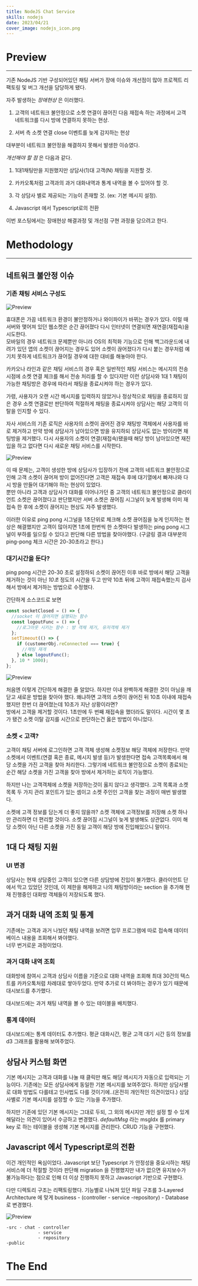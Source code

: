 ```yaml
---
title: NodeJS Chat Service
skills: nodejs
date: 2023/04/21
cover_image: nodejs_icon.png
---
```


# **Preview**

---

기존 NodeJS 기반 구성되어있던 채팅 서버가 장애 이슈와 개선점이 많아 프로젝트 리팩토링 및 버그 개선을 담당하게 됐다.

자주 발생하는 _장애현상_ 은 이러했다.

1. 고객의 네트워크 불안정으로 소켓 연결이 끊어진 다음 재접속 하는 과정에서 고객 네트워크를 다시 방에 연결하지 못하는 현상.

2. 서버 측 소켓 연결 close 이벤트를 늦게 감지하는 현상

대부분이 네트워크 불안정을 해결하지 못해서 발생한 이슈였다.

_개선해야 할 점_ 은 다음과 같다.

1. 1대1채팅만을 지원했지만 상담사(1)대 고객(N) 채팅을 지원할 것.

2. 카카오톡처럼 고객과의 과거 대화내역과 통계 내역을 볼 수 있어야 할 것.

3. 각 상담사 별로 제공되는 기능이 존재할 것. (ex: 기본 메시지 설정).

4. Javascript 에서 Typescript로의 전환

이번 포스팅에서는 장애현상 해결과정 및 개선점 구현 과정을 담으려고 한다.

# Methodology

---

## 네트워크 불안정 이슈

### 기존 채팅 서비스 구성도

![Preview](/images/17_1.png)

휴대폰은 가끔 네트워크 환경이 불안정하거나 와이파이가 바뀌는 경우가 있다. 이럴 때 서버와 맺어져 있던 웹소켓은 순간 끊어졌다 다시 인터넷이 연결되면 재연결(재접속)을 시도한다.  
모바일의 경우 네트워크 문제뿐만 아니라 OS의 최적화 기능으로 인해 백그라운드에 내려가 있던 앱의 소켓이 끊어지는 경우도 있어 소켓이 끊어졌다가 다시 붙는 경우처럼 예기치 못하게 네트워크가 끊어질 경우에 대한 대비를 해놓아야 한다.

카카오나 라인과 같은 채팅 서비스의 경우 혹은 일반적인 채팅 서비스는 메시지의 전송 시점에 소켓 연결 체크를 해서 전송 처리를 할 수 있다지만
이런 상담사와 1대 1 채팅이 가능한 채팅방은 경우에 따라서 채팅을 종료시켜야 하는 경우가 있다.

가령, 사용자가 오랜 시간 메시지를 입력하지 않았거나 정상적으로 채팅을 종료하지 않은 경우 소켓 연결로만 판단하여 적절하게 채팅을 종료시켜야 상담사는 해당 고객의 이탈을 인지할 수 있다.

자사 서비스의 기존 로직은 사용자의 소켓이 끊어진 경우 채팅방 객체에서 사용자를 바로 제거하고 만약 방에 상담사가 남아있으면 방을 유지하되 상담사도 없는 방이라면 채팅방을 제거했다. 다시 사용자의 소켓이 연결(재접속)됐을때 해당 방이 남아있으면 재진입을 하고 없다면 다시 새로운 채팅 서비스를 시작한다.

![Preview](/images/17_2.png)

이 때 문제는, 고객이 생성한 방에 상담사가 입장하기 전에 고객의 네트워크 불안정으로 인해 고객 소켓이 끊어져 방이 없어진다면 고객은 재접속 후에 대기열에서 빠져나와 다시 방을 만들어 대기해야 하는 현상이 있었다.  
뿐만 아니라 고객과 상담사가 대화를 이어나가던 중 고객의 네트워크 불안정으로 클라이언트 소켓은 끊어졌다고 판단했지만 서버 소켓은 끊어짐 시그널이 늦게 발생해 이미 재접속 한 후에 소켓이 끊어지는 현상도 자주 발생했다.

이러한 이유로 ping pong 시그널을 1초단위로 체크해 소켓 끊어짐을 늦게 인지하는 현상은 해결했지만 고객이 많아지면 1초에 한번씩 한 소켓마다 발생하는 ping pong 시그널이 부하를 일으킬 수 있다고 판단해 다른 방법을 찾아야했다.
(구글링 결과 대부분의 ping-pong 체크 시간은 20-30초라고 한다.)

### 대기시간을 둔다?

ping pong 시간은 20-30 초로 설정하되 소켓이 끊어진 이후 바로 방에서 해당 고객을 제거하는 것이 아닌 _10초_ 정도의 시간을 두고 만약 10초 뒤에 고객이 재접속했는지 검사해서 방에서 제거하는 방법으로 수정했다.

간단하게 소스코드로 보면

```javascript
const socketClosed = () => {
  //socket 이 끊어지면 실행되는 함수
  const logoutFunc = () => {
    //로그아웃 시키는 함수 : 방 객체 제거, 유저객체 제거
  };
  setTimeout(() => {
    if (customerObj.reConnected === true) {
      //채팅 재개
    } else logoutFunc();
  }, 10 * 1000);
};
```

![Preview](/images/17_3.png)

처음엔 이렇게 간단하게 해결한 줄 알았다. 하지만 이내 완벽하게 해결한 것이 아님을 깨닫고 새로운 방법을 찾아야 했다. 왜냐하면 고객의 소켓이 끊어진 뒤 10초 이내에 재접속했지만 한번 더 끊어졌는데 10초가 지난 상황이라면?  
방에서 고객을 제거할 것이다. 1초만에 두 번째 재접속을 했더라도 말이다. 시간이 몇 초가 됐건 소켓 이탈 감지를 시간으로 판단하는건 옳은 방법이 아니었다.

### 소켓 < 고객?

고객이 채팅 서버에 로그인하면 고객 객체 생성해 소켓정보 해당 객체에 저장한다. 만약 소켓에서 이벤트(연결 혹은 종료, 메시지 발생 등)가 발생한다면 접속 고객목록에서 해당 소켓을 가진 고객을 찾아 처리한다. 그렇기에 네트워크 불안정으로 소켓이 종료되는 순간 해당 소켓을 가진 고객을 찾아 방에서 제거하는 로직이 가능했다.

하지만 나는 고객객체에 소켓을 저장하는것이 옳지 않다고 생각했다. 고객 목록과 소켓목록 두 가지 관리 포인트가 있는 셈이고 소켓 주인인 고객을 찾는 과정이 매번 발생했다.

소켓에 고객 정보를 담는게 더 좋지 않을까? 소켓 객체에 고객정보를 저장해 소켓 하나만 관리하면 더 편리할 것이다.
소켓 끊어짐 시그널이 늦게 발생해도 상관없다. 이미 해당 소켓이 아닌 다른 소켓을 가진 동일 고객이 해당 방에 진입해있으니 말이다.

## 1대 다 채팅 지원

### UI 변경

상담사는 현재 상담중인 고객이 있으면 다른 상담방에 진입이 불가했다. 클라이언트 단에서 막고 있었던 것인데, 이 제한을 해제하고 나의 채팅방이라는 section 을 추가해 현재 진행중인 대화방 객체들이 저장되도록 했다.

## 과거 대화 내역 조회 및 통계

기존에는 고객과 과거 나눴던 채팅 내역을 보려면 업무 프로그램에 따로 접속해 데이터베이스 내용을 조회해서 봐야했다.  
너무 번거로운 과정이었다.

### 과거 대화 내역 조회

대화방에 참여시 고객과 상담사 이름을 기준으로 대화 내역을 조회해 최대 30건의 텍스트를 카카오톡처럼 차례대로 쌓아두었다.
만약 추가로 더 봐야하는 경우가 있기 때문에 대시보드를 추가했다.

대시보드에는 과거 채팅 내역을 볼 수 있는 테이블을 배치했다.

### 통계 데이터

대시보드에는 통계 데이터도 추가했다. 평균 대화시간, 평균 고객 대기 시간 등의 정보를 d3 그래프를 활용해 보여주었다.

## 상담사 커스텀 화면

기본 메시지는 고객과 대화를 나눌 때 클릭만 해도 해당 메시지가 자동으로 입력되는 기능이다. 기존에는 모든 상담사에게 동일한 기본 메시지를 보여주었다. 하지만 상담사별로 대화 방법도 다를테고 인사법도 다를 것이기에..(온전히 개인적인 의견이었다.) 상담사별로 기본 메시지를 설정할 수 있는 기능을 추가했다.

하지만 기존에 있던 기본 메시지는 그대로 두되, 그 외의 메시지만 개인 설정 할 수 있게 해달라는 의견이 있어서 수긍하고 변경했다.
_defaultMsg_ 라는 msgIdx 를 primary key 로 하는 테이블을 생성해 기본 메시지를 관리한다. CRUD 기능을 구현했다.

## Javascript 에서 Typescript로의 전환

이건 개인적인 욕심이었다. Javascript 보단 Typescript 가 안정성을 중요시하는 채팅 서비스에 더 적절할 것이라 판단해 migration 을 진행했지만 내가 없으면 유지보수가 불가능하다는 점으로 인해 더 이상 진행하지 못하고 Javascript 기반으로 구현했다.

다만 디렉토리 구조는 리팩토링했다. 기능별로 나눠져 있던 파일 구조를 3-Layered Architecture 에 맞게 business - (controller - service -repository) - Database 로 변경했다.

![Preview](/images/17_4.png)

```terminal
-src - chat - controller
            - service
            - repository
-public
```

# The End

---
